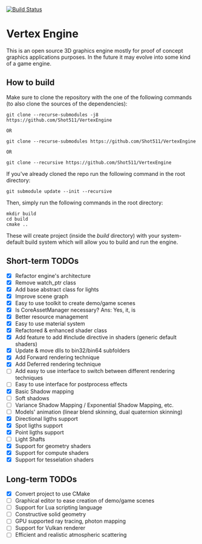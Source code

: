[![Build Status](https://travis-ci.org/Shot511/VertexEngine.svg?branch=master)](https://travis-ci.org/Shot511/VertexEngine)

# Vertex Engine
This is an open source 3D graphics engine mostly for proof of concept graphics applications purposes. In the future it may evolve into some kind of a game engine.

## How to build
Make sure to clone the repository with the one of the following commands (to also clone the sources of the dependencies):

```
git clone --recurse-submodules -j8 https://github.com/Shot511/VertexEngine

OR

git clone --recurse-submodules https://github.com/Shot511/VertexEngine

OR

git clone --recursive https://github.com/Shot511/VertexEngine
```

If you've already cloned the repo run the following command in the root directory:

```git submodule update --init --recursive```

Then, simply run the following commands in the root directory:

```
mkdir build
cd build
cmake ..
```

These will create project (inside the *build* directory) with your system-default build system which will allow you to build and run the engine.

## Short-term TODOs
- [x] Refactor engine's architecture
- [x] Remove watch_ptr class
- [x] Add base abstract class for lights
- [x] Improve scene graph
- [x] Easy to use toolkit to create demo/game scenes
- [x] Is CoreAssetManager necessary? Ans: Yes, it, is
- [x] Better resource management 
- [x] Easy to use material system
- [x] Refactored & enhanced shader class
- [x] Add feature to add #include directive in shaders (generic default shaders)
- [x] Update & move dlls to bin32/bin64 subfolders
- [x] Add Forward rendering technique
- [x] Add Deferred rendering technique
- [ ] Add easy to use interface to switch between different rendering techniques
- [ ] Easy to use interface for postprocess effects
- [x] Basic Shadow mapping
- [ ] Soft shadows
- [ ] Variance Shadow Mapping / Exponential Shadow Mapping, etc.
- [ ] Models' animation (linear blend skinning, dual quaternion skinning)
- [x] Directional ligths support
- [x] Spot ligths support
- [x] Point ligths support
- [ ] Light Shafts
- [x] Support for geometry shaders
- [x] Support for compute shaders
- [x] Support for tesselation shaders

## Long-term TODOs
- [x] Convert project to use CMake
- [ ] Graphical editor to ease creation of demo/game scenes
- [ ] Support for Lua scripting language
- [ ] Constructive solid geometry
- [ ] GPU supported ray tracing, photon mapping
- [ ] Support for Vulkan renderer
- [ ] Efficient and realistic atmospheric scattering